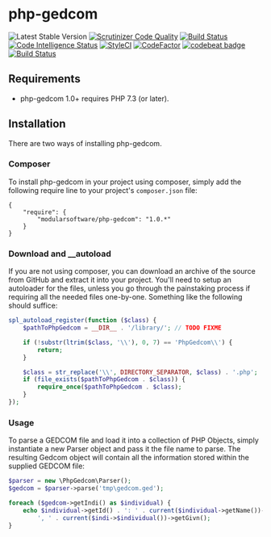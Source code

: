 # php-gedcom
 ![Latest Stable Version](https://img.shields.io/github/release/modularsoftware/php-gedcom.svg) 
[![Scrutinizer Code Quality](https://scrutinizer-ci.com/g/modularsoftware/php-gedcom/badges/quality-score.png?b=master)](https://scrutinizer-ci.com/g/modularsoftware/php-gedcom/?branch=master)
[![Build Status](https://scrutinizer-ci.com/g/modularsoftware/php-gedcom/badges/build.png?b=master)](https://scrutinizer-ci.com/g/modularsoftware/php-gedcom/build-status/master)
[![Code Intelligence Status](https://scrutinizer-ci.com/g/modularsoftware/php-gedcom/badges/code-intelligence.svg?b=master)](https://scrutinizer-ci.com/code-intelligence)
[![StyleCI](https://github.styleci.io/repos/262784020/shield?branch=master)](https://github.styleci.io/repos/262784020)
[![CodeFactor](https://www.codefactor.io/repository/github/modularsoftware/php-gedcom/badge/master)](https://www.codefactor.io/repository/github/modularsoftware/php-gedcom/overview/master)
[![codebeat badge](https://codebeat.co/badges/911f9e33-212a-4dfa-a860-751cdbbacff7)](https://codebeat.co/projects/github-com-modularphp-gedcom-php-gedcom-master)
[![Build Status](https://travis-ci.org/modularsoftware/php-gedcom.svg?branch=master)](https://travis-ci.org/modularsoftware/php-gedcom)




## Requirements

* php-gedcom 1.0+ requires PHP 7.3 (or later).

## Installation

There are two ways of installing php-gedcom.

### Composer

To install php-gedcom in your project using composer, simply add the following require line to your project's `composer.json` file:

    {
        "require": {
            "modularsoftware/php-gedcom": "1.0.*"
        }
    }

### Download and __autoload

If you are not using composer, you can download an archive of the source from GitHub and extract it into your project. You'll need to setup an autoloader for the files, unless you go through the painstaking process if requiring all the needed files one-by-one. Something like the following should suffice:

```php
spl_autoload_register(function ($class) {
    $pathToPhpGedcom = __DIR__ . '/library/'; // TODO FIXME

    if (!substr(ltrim($class, '\\'), 0, 7) == 'PhpGedcom\\') {
        return;
    }

    $class = str_replace('\\', DIRECTORY_SEPARATOR, $class) . '.php';
    if (file_exists($pathToPhpGedcom . $class)) {
        require_once($pathToPhpGedcom . $class);
    }
});
```

### Usage

To parse a GEDCOM file and load it into a collection of PHP Objects, simply instantiate a new Parser object and pass it the file name to parse. The resulting Gedcom object will contain all the information stored within the supplied GEDCOM file:

```php
$parser = new \PhpGedcom\Parser();
$gedcom = $parser->parse('tmp\gedcom.ged');

foreach ($gedcom->getIndi() as $individual) {
    echo $individual->getId() . ': ' . current($individual->getName())->getSurn() .
        ', ' . current($indi->$individual())->getGivn();
}
```

